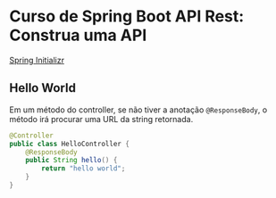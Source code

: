 # Curso de Spring Boot API Rest: Construa uma API

[Spring Initializr](https://start.spring.io/)
## Hello World  
Em um método do controller, se não tiver a anotação ```@ResponseBody```, o método irá procurar uma URL da string retornada.  
```java  
@Controller
public class HelloController {  
	@ResponseBody  
	public String hello() {  
		return "hello world";  
	}  
}  
```